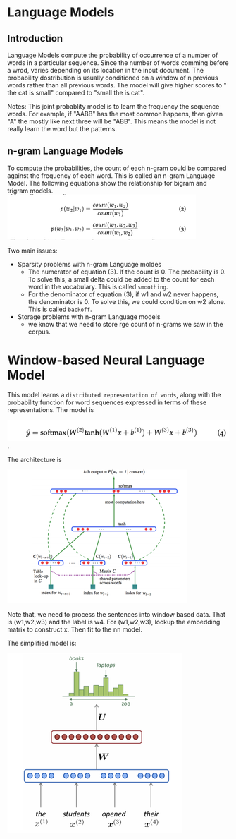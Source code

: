 # Language Models
## Introduction

Language Models compute the probability of occurrence of a number of words in a particular sequence. Since the number of words comming before a wrod, varies depending on its location in the input document. The probability dostribution is usually conditioned on a window of n previous words rather than all previous words. The model will give higher scores to " the cat is small" compared to "small the is cat".

Notes: This joint probablity model is to learn the frequency the sequence words. For example, if "AABB" has the most common happens, then  given "A" the mostly like next three will be "ABB". This means the model is not really learn the word but the patterns.

## n-gram Language Models

To compute the probabilities, the count of each n-gram could be compared against the frequency of each word.  This is called an n-gram Language Model. The following equations show the relationship for bigram and trigram models.
![image](./imgs/bigram.png)

Two main issues:
 * Sparsity problems with n-gram Language moldes
   - The numerator of equation (3). If the count is 0. The probability is 0. To solve this, a small delta could be added to the count for each word in the vocabulary. This is called `smoothing`.
   - For the denominator of equation (3), if w1 and w2 never happens, the denominator is 0. To solve this, we could condition on w2 alone. This is called `backoff`.
 * Storage problems with n-gram Language models
   - we know that we need to store rge count of n-grams we saw in the corpus.

# Window-based Neural Language Model

This model learns a `distributed representation of words`, along with the probability function for word sequences expressed in terms of these representations.
The model is 

![image](./imgs/n_gram_lm1.png).

The architecture is 

![image](./imgs/window_n_gram_2.png)

Note that, we need to process the sentences into window based data. That is (w1,w2,w3) and the label is w4. For (w1,w2,w3), lookup the embedding matrix to construct x. Then fit to the nn model. 

The simplified model is:

![image](./imgs/n_gram_s1.png)




